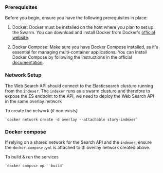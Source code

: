 ### Prerequisites

Before you begin, ensure you have the following prerequisites in place:

1. Docker: Docker must be installed on the host where you plan to set up the Swarm. You can download and install Docker from Docker's [official website](https://docs.docker.com/engine/install/ubuntu/#install-from-a-package).

2. Docker Compose: Make sure you have Docker Compose installed, as it's essential for managing multi-container applications. You can install Docker Compose by following the instructions in the official [documentation](https://docs.docker.com/compose/install/).

### Network Setup

The Web Search API should connect to the Elasticsearch clusture running from the `indexer`. 
The `indexer` runs as a swarm clusture and therefore to expose the ES endpoint to the API, we need to deploy the Web Search API in the same overlay network

To create the network (if non exists)

    `docker network create -d overlay --attachable story-indexer`


### Docker compose

If relying on a shared network for the Search API and the `indexer`, ensure the `docker-compose.yml` is attached to th overlay network created above.

To build & run the services

    `docker compose up --build`